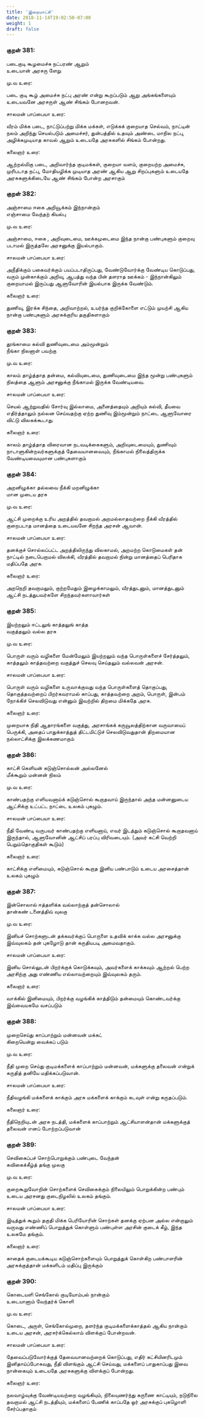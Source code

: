 ```yaml
---
title: 'இறைமாட்சி'
date: 2018-11-14T19:02:50-07:00
weight: 1
draft: false
---
```


### குறள்  381:

படைகுடி கூழமைச்சு நட்பரண் ஆறும்  
உடையான் அரசரு ளேறு

மு.வ உரை:

படை குடி கூழ் அமைச்சு நட்பு அரண் என்று கூறப்படும் ஆறு அங்கங்களையும் உடையவனே அரசருள் ஆண் சிங்கம் போனறவன்.

சாலமன் பாப்பையா உரை:

வீரம் மிக்க படை, நாட்டுப்பற்று மிக்க மக்கள், எடுக்கக் குறையாத செல்வம், நாட்டின் நலம் அறிந்து செயல்படும் அமைச்சர், துன்பத்தில் உதவும் அண்டை மாநில நட்பு, அழிக்கமுடியாத காவல் ஆறும் உடையதே அரசுகளில் சிங்கம் போன்றது.

கலைஞர் உரை:

ஆற்றல்மிகு படை, அறிவார்ந்த குடிமக்கள், குறையா வளம், குறையற்ற அமைச்சு, முரிபடாத நட்பு, மோதியழிக்க முடியாத அரண் ஆகிய ஆறு சிறப்புகளும் உடையதே அரசுகளுக்கிடையே ஆண் சிங்கம் போன்ற அரசாகும்

### குறள்  382:

அஞ்சாமை ஈகை அறிவூக்கம் இந்நான்கும்  
எஞ்சாமை வேந்தற் கியல்பு

மு.வ உரை:

அஞ்சாமை, ஈகை , அறிவுடைமை, ஊக்கமுடைமை இந்த நான்கு பண்புகளும் குறைவு படாமல் இருத்தலே அரசனுக்கு இயல்பாகும்.

சாலமன் பாப்பையா உரை:

அநீதிக்கும் பகைவர்க்கும் பயப்படாதிருப்பது, வேண்டுவோர்க்கு வேண்டிய கொடுப்பது, வரும் முன்காக்கும் அறிவு, ஆபத்து வந்த பின் தளராத ஊக்கம் - இந்நான்கிலும் குறையாமல் இருப்பது ஆளுவோரின் இயல்பாக இருக்க வேண்டும்.

கலைஞர் உரை:

துணிவு, இரக்க சிந்தை, அறிவாற்றல், உயர்ந்த குறிக்கோளை எட்டும் முயற்சி ஆகிய நான்கு பண்புகளும் அரசுக்குரிய தகுதிகளாகும்

### குறள்  383:

தூங்காமை கல்வி துணிவுடைமை அம்மூன்றும்  
நீங்கா நிலனாள் பவற்கு

மு.வ உரை:

காலம் தாழ்த்தாத தன்மை, கல்வியுடைமை, துணிவுடைமை இந்த மூன்று பண்புகளும் நிலத்தை ஆளும் அரசனுக்கு நீங்காமல் இருக்க வேண்டியவை.

சாலமன் பாப்பையா உரை:

செயல் ஆற்றுவதில் சோர்வு இல்லாமை, அனைத்தையும் அறியும் கல்வி, தீயவை எதிர்த்தாலும் நல்லன செய்வதற்கு ஏற்ற துணிவு இம்மூன்றும் நாட்டை ஆளுவோரை விட்டு விலகக்கூடாது.

கலைஞர் உரை:

காலம் தாழ்த்தாத விரைவான நடவடிக்கைகளும், அறிவுடைமையும், துணிவும் நாடாளுகின்றவர்களுக்குத் தேவையானவையும், நீங்காமல் நிலைத்திருக்க வேண்டியவையுமான பண்புகளாகும்

### குறள்  384:

அறனிழுக்கா தல்லவை நீக்கி மறனிழுக்கா  
மான முடைய தரசு

மு.வ உரை:

ஆட்சி முறைக்கு உரிய அறத்தில் தவறாமல் அறமல்லாதவற்றை நீக்கி வீரத்தில் குறைபடாத மானத்தை உடையவனே சிறந்த அரசன் ஆவான்.

சாலமன் பாப்பையா உரை:

தனக்குச் சொல்லப்பட்ட அறத்திலிருந்து விலகாமல், அறமற்ற கொடுமைகள் தன் நாட்டில் நடைபெறாமல் விலக்கி, வீரத்தில் தவறாமல் நின்று மானத்தைப் பெரிதாக மதிப்பதே அரசு.

கலைஞர் உரை:

அறநெறி தவறாமலும், குற்றமேதும் இழைக்காமலும், வீரத்துடனும், மானத்துடனும் ஆட்சி நடத்துபவர்களே சிறந்தவர்களாவார்கள்

### குறள்  385:

இயற்றலும் ஈட்டலுங் காத்தலுங் காத்த  
வகுத்தலும் வல்ல தரசு

மு.வ உரை:

பொருள் வரும் வழிகளை மேன்மேலும் இயற்றலும் வந்த பொருள்களைச் சேர்த்தலும், காத்தலும் காத்தவற்றை வகுத்துச் செலவு செய்தலும் வல்லவன் அரசன்.

சாலமன் பாப்பையா உரை:

பொருள் வரும் வழிகளை உருவாக்குவது வந்த பொருள்களைத் தொகுப்பது, தொகுத்தவற்றைப் பிறர்கவராமல் காப்பது, காத்தவற்றை அறம், பொருள், இன்பம் நோக்கிச் செலவிடுவது என்னும் இவற்றில் திறமை மிக்கதே அரசு.

கலைஞர் உரை:

முறையாக நிதி ஆதாரங்களை வகுத்து, அரசாங்கக் கருவூலத்திற்கான வருவாயைப் பெருக்கி, அதைப் பாதுக்காத்துத் திட்டமிட்டுச் செலவிடுவதுதான் திறமையான நல்லாட்சிக்கு இலக்கணமாகும்

### குறள்  386:

காட்சி கெளியன் கடுஞ்சொல்லன் அல்லனேல்  
மீக்கூறும் மன்னன் நிலம்

மு.வ உரை:

காண்பதற்கு எளியவனாய்க் கடுஞ்சொல் கூறாதவாய் இருந்தால் அந்த மன்னனுடைய ஆட்சிக்கு உட்பட்ட நாட்டை உலகம் புகழும்.

சாலமன் பாப்பையா உரை:

நீதி வேண்டி வருபவர் காண்பதற்கு எளியனாய், எவர் இடத்தும் கடுஞ்சொல் கூறாதவனாய் இருந்தால், ஆளுவோனின் ஆட்சிப் பரப்பு விரிவடையும். (அவர் கட்சி வெற்றி பெறும்தொகுதிகள் கூடும்)

கலைஞர் உரை:

காட்சிக்கு எளிமையும், கடுஞ்சொல் கூறாத இனிய பண்பாடும் உடைய அரசைத்தான் உலகம் புகழும்

### குறள்  387:

இன்சொலால் ஈத்தளிக்க வல்லாற்குத் தன்சொலால்  
தான்கண் டனைத்திவ் வுலகு

மு.வ உரை:

இனியச் சொற்களுடன் தக்கவர்க்குப் பொருளை உதவிக் காக்க வல்ல அரசனுக்கு இவ்வுலகம் தன் புகழோடு தான் கருதியபடி அமைவதாகும்.

சாலமன் பாப்பையா உரை:

இனிய சொல்லுடன் பிறர்க்குக் கொடுக்கவும், அவர்களைக் காக்கவும் ஆற்றல் பெற்ற அரசிற்கு அது எண்ணிய எல்லாவற்றையும் இவ்வுலகம் தரும்.

கலைஞர் உரை:

வாக்கில் இனிமையும், பிறர்க்கு வழங்கிக் காத்திடும் தன்மையும் கொண்டவர்க்கு இவ்வையகமே வசப்படும்

### குறள்  388:

முறைசெய்து காப்பாற்றும் மன்னவன் மக்கட்  
கிறையென்று வைக்கப் படும்

மு.வ உரை:

நீதி முறை செய்து குடிமக்களைக் காப்பாற்றும் மன்னவன், மக்களுக்கு தலைவன் என்றுக் கருதித் தனியே மதிக்கப்படுவான்.

சாலமன் பாப்பையா உரை:

நீதிவழங்கி மக்களைக் காக்கும் அரசு மக்களைக் காக்கும் கடவுள் என்று கருதப்படும்.

கலைஞர் உரை:

நீதிநெறியுடன் அரசு நடத்தி, மக்களைக் காப்பாற்றும் ஆட்சியாளன்தான் மக்களுக்குத் தலைவன் எனப் போற்றப்படுவான்

### குறள்  389:

செவிகைப்பச் சொற்பொறுக்கும் பண்புடை வேந்தன்  
கவிகைக்கீழ்த் தங்கு முலகு

மு.வ உரை:

குறைகூறுவோறின் சொற்களைக் செவிகைக்கும் நிலையிலும் பொறுக்கின்ற பண்பும் உடைய அரசனது குடைநிழலில் உலகம் தங்கும்.

சாலமன் பாப்பையா உரை:

இடித்துக் கூறும் தகுதி மிக்க பெரியோரின் சொற்கள் தனக்கு ஏற்பன அல்ல என்றாலும் வருவது எண்ணிப் பொறுத்துக் கொள்ளும் பண்புள்ள அரசின் குடைக் கீழ், இந்த உலகமே தங்கும்.

கலைஞர் உரை:

காதைக் குடையக்கூடிய கடுஞ்சொற்களையும் பொறுத்துக் கொள்கிற பண்பாளரின் அரசுக்குத்தான் மக்களிடம் மதிப்பு இருக்கும்

### குறள்  390:

கொடையளி செங்கோல் குடியோம்பல் நான்கும்  
உடையானாம் வேந்தர்க் கொளி

மு.வ உரை:

கொடை, அருள், செங்கோல்முறை, தளர்ந்த குடிமக்களைக்காத்தல் ஆகிய நான்கும் உடைய அரசன், அரசர்க்கெல்லாம் விளக்குப் போன்றவன்.

சாலமன் பாப்பையா உரை:

தேவைப்படுவோர்க்குத் தேவையானவற்றைக் கொடுப்பது, எதிர் கட்சியினரிடமும் இனிதாய்ப்போசுவது, நீதி விளங்கும் ஆட்சி செய்வது, மக்களைப் பாதுகாப்பது இவை நான்கையும் உடையதே அரசுகளுக்கு விளக்குப் போன்றது.

கலைஞர் உரை:

நலவாழ்வுக்கு வேண்டியவற்றை வழங்கியும், நிலையுணர்ந்து கருணை காட்டியும், நடுநிலை தவறாமல் ஆட்சி நடத்தியும், மக்களைப் பேணிக் காப்பதே ஓர் அரசுக்குப் புகழொளி சேர்ப்பதாகும்